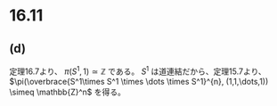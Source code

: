 # 16.11

## (d)
定理16.7より、 $\pi(S^1, 1) \simeq \mathbb{Z}$ である。
$S^1$ は道連結だから、定理15.7より、
$\pi(\overbrace{S^1\times S^1 \times \dots \times S^1}^{n}, (1,1,\dots,1)) \simeq \mathbb{Z}^n$ を得る。
